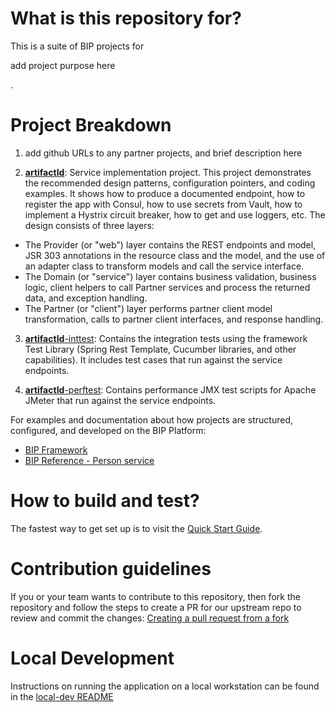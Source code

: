 # What is this repository for?

This is a suite of BIP projects for

<span color="red">add project purpose here</span>

.

# Project Breakdown

1. <span color="red">add github URLs to any partner projects, and brief description here</span>

2. [__artifactId__](https://github.com/department-of-veterans-affairs/__artifactId__/tree/master/__artifactId__): Service implementation project. This project demonstrates the recommended design patterns, configuration pointers, and coding examples. It shows how to produce a documented endpoint, how to register the app with Consul, how to use secrets from Vault, how to implement a Hystrix circuit breaker, how to get and use loggers, etc. The design consists of three layers:

  - The Provider (or "web") layer contains the REST endpoints and model, JSR 303 annotations in the resource class and the model, and the use of an adapter class to transform models and call the service interface.
  - The Domain (or "service") layer contains business validation, business logic, client helpers to call Partner services and process the returned data, and exception handling.
  - The Partner (or "client") layer performs partner client model transformation, calls to partner client interfaces, and response handling.

3. [__artifactId__-inttest](https://github.com/department-of-veterans-affairs/__artifactId__/tree/master/__artifactId__-inttest): Contains the integration tests using the framework Test Library (Spring Rest Template, Cucumber libraries, and other capabilities). It includes test cases that run against the service endpoints.

4. [__artifactId__-perftest](https://github.com/department-of-veterans-affairs/__artifactId__/tree/master/__artifactId__-perftest): Contains performance JMX test scripts for Apache JMeter that run against the service endpoints.

For examples and documentation about how projects are structured, configured, and developed on the BIP Platform:

- [BIP Framework](https://github.com/department-of-veterans-affairs/bip-framework)
- [BIP Reference - Person service](https://github.com/department-of-veterans-affairs/bip-reference-person)

# How to build and test?

The fastest way to get set up is to visit the [Quick Start Guide](https://github.com/department-of-veterans-affairs/bip-reference-person/blob/master/docs/quick-start-guide.md).

# Contribution guidelines

If you or your team wants to contribute to this repository, then fork the repository and follow the steps to create a PR for our upstream repo to review and commit the changes: [Creating a pull request from a fork](https://help.github.com/articles/creating-a-pull-request-from-a-fork/)

# Local Development

Instructions on running the application on a local workstation can be found in the [local-dev README](local-dev)

